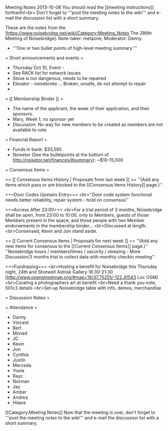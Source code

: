 Meeting Notes 2013-10-08 
 You should read the [[meeting instructions]] forthwith!&lt;br>
Don't forget to '''post the meeting notes to the wiki''' and e-mail the discussion list with a short summary.

These are the notes from the [https://www.noisebridge.net/wiki/Category:Meeting_Notes The 286th Meeting of Noisebridge]. Note-taker: metaone; Moderator: Danny.
* '''One or two bullet points of high-level meeting summary.'''
 
= Short announcements and events =
* Thursday Oct 10, Event - 
* See RACK list for network issues
* Stove is too dangerous, needs to be repaired
* Elevator - noisebroke ... Broken, unsafe, do not attempt to repair
* 

= [[ Membership Binder ]] =
* The name of the applicant, the week of their application, and their sponsors.
* Mary, Week 1, no sponsor yet
* Discussion: No way for new members to be created as members are not available to vote


= Financial Report =
* Funds in bank: $33,585
* Noisetor (See the bulletpoints at the bottom of http://noisetor.net/finances/#summary): ~$10-15,000

= Consensus items =

== [[ Consensus Items History | Proposals from last week ]] ==
''(Add any items which pass or are blocked to the [[Consensus Items History]] page.)''

===Door Codes Upstairs Entry===
&lt;br>''Door code system functional needs better reliability, repair system - hold on consensus''

===Access After 23:00===
&lt;br>For a trial period of 3 months, Noisebridge shall be open, from 23:00 to 10:00, only to Members, guests of those Members present in the space, and those people with two Member endorsements in the membership binder...
&lt;br>Discussed at length.
&lt;br>Consensed, Kevin and Jon stand aside.

== [[ Current Consensus Items | Proposals for next week ]] ==
''(Add any new items for consensus to the [[Current Consensus Items]] page.)''
''Noisebridge hours / members/times / security / sleeping - More Discussion/3 months trial to collect data with monthly checkin meeting''

===Fundraising===
&lt;br>Hosting a benefit for Noisebridge this Thursday night, 24th and Shotwell Astrisk Gallery 18:30-21:30 [http://www.openstreetmap.org/#map=19/37.75251/-122.41543 Loc OSM]
&lt;br>Curating a photographers art at benefit
&lt;br>Need a thank you note, 501c3 details
&lt;br>Set-up Noisebridge table with info, demos, merchandise

= Discussion Notes =


= Attendance =
* Danny
* Vincent
* Bert
* Monad
* JC
* Kevin
* Jon
* Cynthia
* Justin
* Merceda
* Yoole
* Rayc
* Norman
* Jay
* Amber
* Andrea
* Hilaire

[[Category:Meeting Notes]]
Now that the meeting is over, don't forget to '''post the meeting notes to the wiki''' and e-mail the discussion list with a short summary.